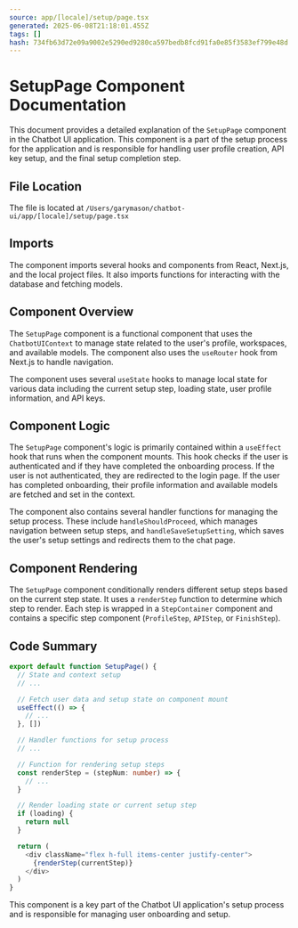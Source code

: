 ```yaml
---
source: app/[locale]/setup/page.tsx
generated: 2025-06-08T21:18:01.455Z
tags: []
hash: 734fb63d72e09a9002e5290ed9280ca597bedb8fcd91fa0e85f3583ef799e48d
---
```


# SetupPage Component Documentation

This document provides a detailed explanation of the `SetupPage` component in the Chatbot UI application. This component is a part of the setup process for the application and is responsible for handling user profile creation, API key setup, and the final setup completion step.

## File Location

The file is located at `/Users/garymason/chatbot-ui/app/[locale]/setup/page.tsx`

## Imports

The component imports several hooks and components from React, Next.js, and the local project files. It also imports functions for interacting with the database and fetching models.

## Component Overview

The `SetupPage` component is a functional component that uses the `ChatbotUIContext` to manage state related to the user's profile, workspaces, and available models. The component also uses the `useRouter` hook from Next.js to handle navigation.

The component uses several `useState` hooks to manage local state for various data including the current setup step, loading state, user profile information, and API keys.

## Component Logic

The `SetupPage` component's logic is primarily contained within a `useEffect` hook that runs when the component mounts. This hook checks if the user is authenticated and if they have completed the onboarding process. If the user is not authenticated, they are redirected to the login page. If the user has completed onboarding, their profile information and available models are fetched and set in the context.

The component also contains several handler functions for managing the setup process. These include `handleShouldProceed`, which manages navigation between setup steps, and `handleSaveSetupSetting`, which saves the user's setup settings and redirects them to the chat page.

## Component Rendering

The `SetupPage` component conditionally renders different setup steps based on the current step state. It uses a `renderStep` function to determine which step to render. Each step is wrapped in a `StepContainer` component and contains a specific step component (`ProfileStep`, `APIStep`, or `FinishStep`).

## Code Summary

```ts
export default function SetupPage() {
  // State and context setup
  // ...

  // Fetch user data and setup state on component mount
  useEffect(() => {
    // ...
  }, [])

  // Handler functions for setup process
  // ...

  // Function for rendering setup steps
  const renderStep = (stepNum: number) => {
    // ...
  }

  // Render loading state or current setup step
  if (loading) {
    return null
  }

  return (
    <div className="flex h-full items-center justify-center">
      {renderStep(currentStep)}
    </div>
  )
}
```

This component is a key part of the Chatbot UI application's setup process and is responsible for managing user onboarding and setup.